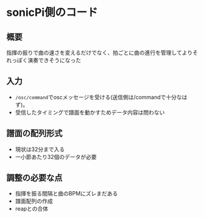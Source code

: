 # sonicPi側のコード
## 概要
指揮の振りで曲の速さを変えるだけでなく、拍ごとに曲の進行を管理してよりそれっぽく演奏できそうになった
## 入力
- ` /osc/command `でoscメッセージを受ける(送信側は/commandで十分なはず)。
- 受信したタイミングで譜面を動かすためデータ内容は問わない

## 譜面の配列形式
- 現状は32分まで入る
- 一小節あたり32個のデータが必要

## 調整の必要な点
- 指揮を振る間隔と曲のBPMにズレまだある
- 譜面配列の作成
- reapとの合体